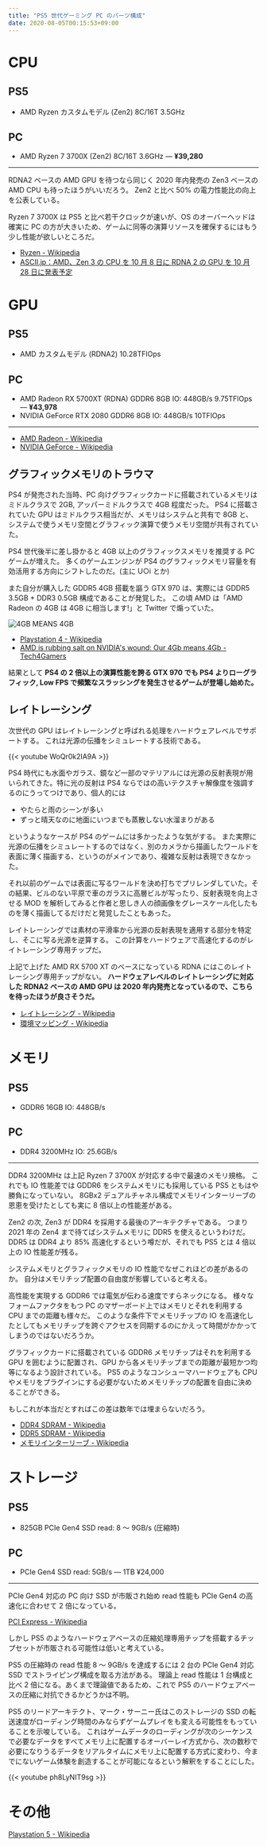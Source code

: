 ```yaml
---
title: "PS5 世代ゲーミング PC のパーツ構成"
date: 2020-08-05T00:15:53+09:00
---
```


# CPU

## PS5

- AMD Ryzen カスタムモデル (Zen2) 8C/16T 3.5GHz

## PC

- AMD Ryzen 7 3700X (Zen2) 8C/16T 3.6GHz ― **¥39,280**

---

RDNA2 ベースの AMD GPU を待つなら同じく 2020 年内発売の Zen3 ベースの AMD CPU も待ったほうがいいだろう。
Zen2 と比べ 50% の電力性能比の向上を公表している。

Ryzen 7 3700X は PS5 と比べ若干クロックが速いが、OS のオーバーヘッドは確実に PC の方が大きいため、ゲームに同等の演算リソースを確保するにはもう少し性能が欲しいところだ。

- [Ryzen - Wikipedia](https://ja.wikipedia.org/wiki/Ryzen)
- [ASCII.jp：AMD、Zen 3 の CPU を 10 月 8 日に RDNA 2 の GPU を 10 月 28 日に発表予定](https://ascii.jp/elem/000/004/026/4026524/)

# GPU

## PS5

- AMD カスタムモデル (RDNA2) 10.28TFlOps

## PC

- AMD Radeon RX 5700XT (RDNA) GDDR6 8GB IO: 448GB/s 9.75TFlOps ― **¥43,978**
- NVIDIA GeForce RTX 2080 GDDR6 8GB IO: 448GB/s 10TFlOps

---

- [AMD Radeon - Wikipedia](https://ja.wikipedia.org/wiki/AMD_Radeon)
- [NVIDIA GeForce - Wikipedia](https://ja.wikipedia.org/wiki/NVIDIA_GeForce)

## グラフィックメモリのトラウマ

PS4 が発売された当時、PC 向けグラフィックカードに搭載されているメモリはミドルクラスで 2GB, アッパーミドルクラスで 4GB 程度だった。
PS4 に搭載されていた GPU はミドルクラス相当だが、メモリはシステムと共有で 8GB と、システムで使うメモリ空間とグラフィック演算で使うメモリ空間が共有されていた。

PS4 世代後半に差し掛かると 4GB 以上のグラフィックスメモリを推奨する PC ゲームが増えた。
多くのゲームエンジンが PS4 のグラフィックメモリ容量を有効活用する方向にシフトしたのだ。(主に U○i とか)

また自分が購入した GDDR5 4GB 搭載を謳う GTX 970 は、実際には GDDR5 3.5GB + DDR3 0.5GB 構成であることが発覚した。
この頃 AMD は「AMD Radeon の 4GB は 4GB に相当します!」と Twitter で煽っていた。

![4GB MEANS 4GB](/img/4gb-means-4gb.jpg)

- [Playstation 4 - Wikipedia](https://ja.wikipedia.org/wiki/PlayStation_4)
- [AMD is rubbing salt on NVIDIA's wound: Our 4Gb means 4Gb - Tech4Gamers](https://tech4gamers.com/amd-rubbing-salt-nvidias-wound-4gb-means-4gb/)

結果として **PS4 の 2 倍以上の演算性能を誇る GTX 970 でも PS4 よりローグラフィック, Low FPS で頻繁なスラッシングを発生させるゲームが登場し始めた。**

## レイトレーシング

次世代の GPU はレイトレーシングと呼ばれる処理をハードウェアレベルでサポートする。
これは光源の伝播をシミュレートする技術である。

{{< youtube WoQr0k2IA9A >}}

PS4 時代にも水面やガラス、鏡など一部のマテリアルには光源の反射表現が用いられてきた。特に光の反射は PS4 ならではの高いテクスチャ解像度を強調するのにうってつけであり、個人的には

- やたらと雨のシーンが多い
- ずっと晴天なのに地面にいつまでも蒸散しない水溜まりがある

というようなケースが PS4 のゲームには多かったような気がする。
また実際に光源の伝播をシミュレートするのではなく、別のカメラから描画したワールドを表面に薄く描画する、というのがメインであり、複雑な反射は表現できなかった。

それ以前のゲームでは表面に写るワールドを決め打ちでプリレンダしていた。その結果、ビルのない平原で車のガラスに高層ビルが写ったり、反射表現を向上させる MOD を解析してみると作者と思しき人の顔画像をグレースケール化したものを薄く描画してるだけだと発覚したこともあった。

レイトレーシングでは素材の平滑率から光源の反射表現を適用する部分を特定し、そこに写る光源を逆算する。
この計算をハードウェアで高速化するのがレイトレーシング専用チップだ。

上記で上げた AMD RX 5700 XT のベースになっている RDNA にはこのレイトレーシング専用チップがない。
**ハードウェアレベルのレイトレーシングに対応した RDNA2 ベースの AMD GPU は 2020 年内発売となっているので、こちらを待ったほうが良さそうだ。**

- [レイトレーシング - Wikipedia](https://ja.wikipedia.org/wiki/%E3%83%AC%E3%82%A4%E3%83%88%E3%83%AC%E3%83%BC%E3%82%B7%E3%83%B3%E3%82%B0)
- [環境マッピング - Wikipedia](https://ja.wikipedia.org/wiki/%E7%92%B0%E5%A2%83%E3%83%9E%E3%83%83%E3%83%94%E3%83%B3%E3%82%B0)

# メモリ

## PS5

- GDDR6 16GB IO: 448GB/s

## PC

- DDR4 3200MHz IO: 25.6GB/s

---

DDR4 3200MHz は上記 Ryzen 7 3700X が対応する中で最速のメモリ規格。
これでも IO 性能差では GDDR6 をシステムメモリにも採用している PS5 ともはや勝負になっていない。
8GBx2 デュアルチャネル構成でメモリインターリーブの恩恵を受けたとしても実に 8 倍以上の性能差がある。

Zen2 の次, Zen3 が DDR4 を採用する最後のアーキテクチャである。
つまり 2021 年の Zen4 まで待てばシステムメモリに DDR5 を使えるというわけだ。
DDR5 は DDR4 より 85% 高速化するという噂だが、それでも PS5 とは 4 倍以上の IO 性能差が残る。

システムメモリとグラフィックメモリの IO 性能でなぜこれほどの差があるのか。
自分はメモリチップ配置の自由度が影響していると考える。

高性能を実現する GDDR6 では電気が伝わる速度ですらネックになる。
様々なフォームファクタをもつ PC のマザーボード上ではメモリとそれを利用する CPU までの距離も様々だ。
このような条件下でメモリチップの IO を高速化したとしてもメモリチップを跨ぐアクセスを同期するのにかえって時間がかかってしまうのではないだろうか。

グラフィックカードに搭載されている GDDR6 メモリチップはそれを利用する GPU を囲むように配置され、GPU から各メモリチップまでの距離が最短かつ均等になるよう設計されている。
PS5 のようなコンシューマハードウェアも CPU やメモリをプラグインにする必要がないためメモリチップの配置を自由に決めることができる。

もしこれが本当だとすればこの差は数年では埋まらないだろう。

- [DDR4 SDRAM - Wikipedia](https://ja.wikipedia.org/wiki/DDR4_SDRAM)
- [DDR5 SDRAM - Wikipedia](https://ja.wikipedia.org/wiki/DDR5_SDRAM)
- [メモリインターリーブ - Wikipedia](https://ja.wikipedia.org/wiki/%E3%83%A1%E3%83%A2%E3%83%AA%E3%82%A4%E3%83%B3%E3%82%BF%E3%83%BC%E3%83%AA%E3%83%BC%E3%83%96)

# ストレージ

## PS5

- 825GB PCIe Gen4 SSD read: 8 〜 9GB/s (圧縮時)

## PC

- PCIe Gen4 SSD read: 5GB/s ― 1TB ¥24,000

---

PCIe Gen4 対応の PC 向け SSD が市販され始め read 性能も PCIe Gen4 の高速化に合わせて 2 倍になっている。

[PCI Express - Wikipedia](https://ja.wikipedia.org/wiki/PCI_Express)

しかし PS5 のようなハードウェアベースの圧縮処理専用チップを搭載するチップセットが市販される可能性は低いと考えている。

PS5 の圧縮時の read 性能 8 〜 9GB/s を達成するには 2 台の PCIe Gen4 対応 SSD でストライピング構成を取る方法がある。
理論上 read 性能は 1 台構成と比べ 2 倍になる。あくまで理論値であるため、これで PS5 のハードウェアベースの圧縮に対抗できるかどうかは不明。

PS5 のリードアーキテクト、マーク・サーニー氏はこのストレージの SSD の転送速度がローディング時間のみならずゲームプレイをも変える可能性をもっていることを示唆している。
これはゲームデータのローディングが次のシーケンスで必要なデータをすべてメモリ上に配置するオーバーレイ方式から、次の数秒で必要になりうるデータをリアルタイムにメモリ上に配置する方式に変わり、今までにないゲーム体験を創造することが可能になるという解釈をすることにした。

{{< youtube ph8LyNIT9sg >}}

# その他

[Playstation 5 - Wikipedia](https://ja.wikipedia.org/wiki/PlayStation_5)
